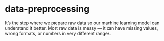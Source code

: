 # data-preprocessing
It’s the step where we prepare raw data so our machine learning model can understand it better. Most raw data is messy — it can have missing values, wrong formats, or numbers in very different ranges.  
